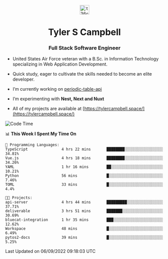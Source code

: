 <p align="center">
<a href="https://www.linkedin.com/in/t36campbell" target="blank"><img align="center" src="https://ik.imagekit.io/t36campbell/Portfolio/linkedin.png.original_m8bbGgPh6.png" alt="t36campbell" height="30" width="30" /></a>
</p>
<h1 align="center">Tyler S Campbell</h1>
<h3 align="center">Full Stack Software Engineer</h3>

* United States Air Force veteran with a B.Sc. in Information Technology specializing in Web Application Development. 

* Quick study, eager to cultivate the skills needed to become an elite developer.

* I’m currently working on [periodic-table-api](https://github.com/t36campbell/periodic-table-api)

* I’m experimenting with **Nest, Next and Nuxt**

* All of my projects are available at [https://tylercampbell.space/](https://tylercampbell.space/)

<!--START_SECTION:waka-->
![Code Time](http://img.shields.io/badge/Code%20Time-1%2C778%20hrs%2014%20mins-blue)

📊 **This Week I Spent My Time On** 

```text
💬 Programming Languages: 
TypeScript               4 hrs 22 mins       ████████░░░░░░░░░░░░░░░░░   34.81% 
Vue.js                   4 hrs 18 mins       ████████░░░░░░░░░░░░░░░░░   34.26% 
YAML                     1 hr 16 mins        ██░░░░░░░░░░░░░░░░░░░░░░░   10.21% 
Python                   56 mins             █░░░░░░░░░░░░░░░░░░░░░░░░   7.46% 
TOML                     33 mins             █░░░░░░░░░░░░░░░░░░░░░░░░   4.4%

🐱‍💻 Projects: 
api-server               4 hrs 44 mins       █████████░░░░░░░░░░░░░░░░   37.71% 
deliverable              3 hrs 51 mins       ███████░░░░░░░░░░░░░░░░░░   30.69% 
bluecat-integration      1 hr 35 mins        ███░░░░░░░░░░░░░░░░░░░░░░   12.62% 
Workspace                48 mins             █░░░░░░░░░░░░░░░░░░░░░░░░   6.49% 
pytos2-docs              39 mins             █░░░░░░░░░░░░░░░░░░░░░░░░   5.25%

```


 Last Updated on 06/09/2022 09:18:03 UTC
<!--END_SECTION:waka-->

